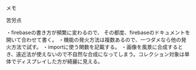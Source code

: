 メモ


苦労点

・firebaseの書き方が頻繁に変わるので、
その都度、firebaseのドキュメントを開いて合わせて書く。
・機能の発火方法は複数あるので、一つダメなら他の発火方法で試す。
・importに使う関数を記載する。
・画像を風景に合成するとき、遠近法が使えないので不自然な合成になってしまう。コレクション対象は単体でディスプレイした方が綺麗に見える。